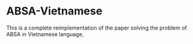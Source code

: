 # ABSA-Vietnamese
 This is a complete reimplementation of the paper solving the problem of ABSA in Vietnamese language,
